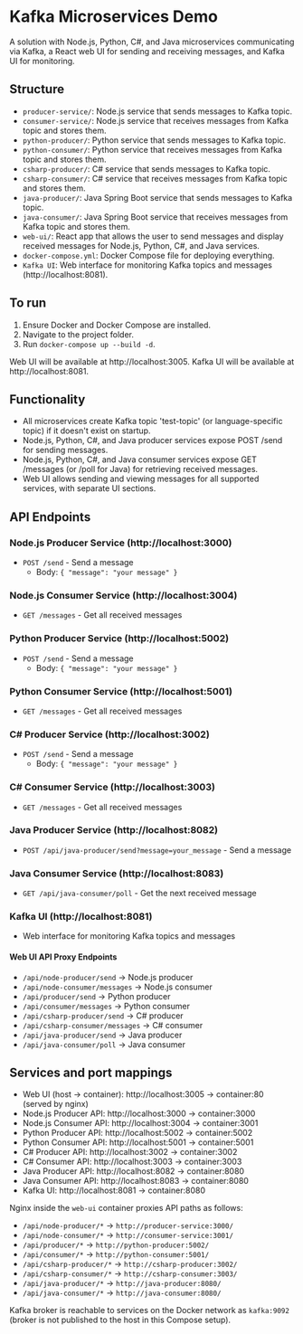 
# Kafka Microservices Demo

A solution with Node.js, Python, C#, and Java microservices communicating via Kafka, a React web UI for sending and receiving messages, and Kafka UI for monitoring.

## Structure

- `producer-service/`: Node.js service that sends messages to Kafka topic.
- `consumer-service/`: Node.js service that receives messages from Kafka topic and stores them.
- `python-producer/`: Python service that sends messages to Kafka topic.
- `python-consumer/`: Python service that receives messages from Kafka topic and stores them.
- `csharp-producer/`: C# service that sends messages to Kafka topic.
- `csharp-consumer/`: C# service that receives messages from Kafka topic and stores them.
- `java-producer/`: Java Spring Boot service that sends messages to Kafka topic.
- `java-consumer/`: Java Spring Boot service that receives messages from Kafka topic and stores them.
- `web-ui/`: React app that allows the user to send messages and display received messages for Node.js, Python, C#, and Java services.
- `docker-compose.yml`: Docker Compose file for deploying everything.
- `Kafka UI`: Web interface for monitoring Kafka topics and messages (http://localhost:8081).

## To run

1. Ensure Docker and Docker Compose are installed.
2. Navigate to the project folder.
3. Run `docker-compose up --build -d`.

Web UI will be available at http://localhost:3005.
Kafka UI will be available at http://localhost:8081.

## Functionality

- All microservices create Kafka topic 'test-topic' (or language-specific topic) if it doesn't exist on startup.
- Node.js, Python, C#, and Java producer services expose POST /send for sending messages.
- Node.js, Python, C#, and Java consumer services expose GET /messages (or /poll for Java) for retrieving received messages.
- Web UI allows sending and viewing messages for all supported services, with separate UI sections.

## API Endpoints

### Node.js Producer Service (http://localhost:3000)
- `POST /send` - Send a message
  - Body: `{ "message": "your message" }`

### Node.js Consumer Service (http://localhost:3004)
- `GET /messages` - Get all received messages

### Python Producer Service (http://localhost:5002)
- `POST /send` - Send a message
  - Body: `{ "message": "your message" }`

### Python Consumer Service (http://localhost:5001)
- `GET /messages` - Get all received messages

### C# Producer Service (http://localhost:3002)
- `POST /send` - Send a message
  - Body: `{ "message": "your message" }`

### C# Consumer Service (http://localhost:3003)
- `GET /messages` - Get all received messages

### Java Producer Service (http://localhost:8082)
- `POST /api/java-producer/send?message=your_message` - Send a message

### Java Consumer Service (http://localhost:8083)
- `GET /api/java-consumer/poll` - Get the next received message

### Kafka UI (http://localhost:8081)
- Web interface for monitoring Kafka topics and messages

#### Web UI API Proxy Endpoints
- `/api/node-producer/send` → Node.js producer
- `/api/node-consumer/messages` → Node.js consumer
- `/api/producer/send` → Python producer
- `/api/consumer/messages` → Python consumer
- `/api/csharp-producer/send` → C# producer
- `/api/csharp-consumer/messages` → C# consumer
- `/api/java-producer/send` → Java producer
- `/api/java-consumer/poll` → Java consumer

## Services and port mappings

- Web UI (host -> container): http://localhost:3005 -> container:80 (served by nginx)
- Node.js Producer API: http://localhost:3000 -> container:3000
- Node.js Consumer API: http://localhost:3004 -> container:3001
- Python Producer API: http://localhost:5002 -> container:5002
- Python Consumer API: http://localhost:5001 -> container:5001
- C# Producer API: http://localhost:3002 -> container:3002
- C# Consumer API: http://localhost:3003 -> container:3003
- Java Producer API: http://localhost:8082 -> container:8080
- Java Consumer API: http://localhost:8083 -> container:8080
- Kafka UI: http://localhost:8081 -> container:8080

Nginx inside the `web-ui` container proxies API paths as follows:

- `/api/node-producer/*` → `http://producer-service:3000/`
- `/api/node-consumer/*` → `http://consumer-service:3001/`
- `/api/producer/*` → `http://python-producer:5002/`
- `/api/consumer/*` → `http://python-consumer:5001/`
- `/api/csharp-producer/*` → `http://csharp-producer:3002/`
- `/api/csharp-consumer/*` → `http://csharp-consumer:3003/`
- `/api/java-producer/*` → `http://java-producer:8080/`
- `/api/java-consumer/*` → `http://java-consumer:8080/`

Kafka broker is reachable to services on the Docker network as `kafka:9092` (broker is not published to the host in this Compose setup).